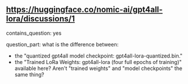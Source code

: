 ## https://huggingface.co/nomic-ai/gpt4all-lora/discussions/1

contains_question: yes

question_part: what is the difference between:
- the "quantized gpt4all model checkpoint: gpt4all-lora-quantized.bin."
- the "Trained LoRa Weights: gpt4all-lora (four full epochs of training)" available here?
Aren't "trained weights" and "model checkpoints" the same thing?